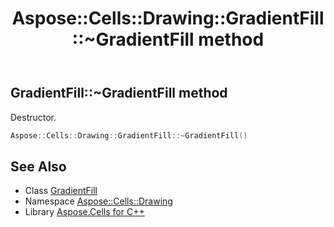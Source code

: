﻿---
title: Aspose::Cells::Drawing::GradientFill::~GradientFill method
linktitle: ~GradientFill
second_title: Aspose.Cells for C++ API Reference
description: 'Aspose::Cells::Drawing::GradientFill::~GradientFill method. Destructor in C++.'
type: docs
weight: 200
url: /cpp/aspose.cells.drawing/gradientfill/~gradientfill/
---
## GradientFill::~GradientFill method


Destructor.

```cpp
Aspose::Cells::Drawing::GradientFill::~GradientFill()
```

## See Also

* Class [GradientFill](../)
* Namespace [Aspose::Cells::Drawing](../../)
* Library [Aspose.Cells for C++](../../../)

